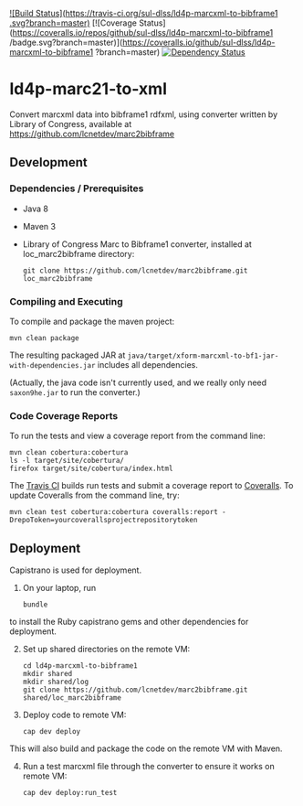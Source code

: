 [![Build Status](https://travis-ci.org/sul-dlss/ld4p-marcxml-to-bibframe1
.svg?branch=master)](https://travis-ci.org/sul-dlss/ld4p-marcxml-to-bibframe1
)
[![Coverage Status](https://coveralls.io/repos/github/sul-dlss/ld4p-marcxml-to-bibframe1
/badge.svg?branch=master)](https://coveralls.io/github/sul-dlss/ld4p-marcxml-to-bibframe1
?branch=master)
[![Dependency Status](https://gemnasium.com/badges/github.com/sul-dlss/ld4p-marcxml-to-bibframe1.svg)](https://gemnasium.com/github.com/sul-dlss/ld4p-marcxml-to-bibframe1)

# ld4p-marc21-to-xml
Convert marcxml data into bibframe1 rdfxml, using converter written by Library of Congress, available at https://github.com/lcnetdev/marc2bibframe

## Development

### Dependencies / Prerequisites

- Java 8
- Maven 3
- Library of Congress Marc to Bibframe1 converter, installed at loc_marc2bibframe directory:

  `git clone https://github.com/lcnetdev/marc2bibframe.git loc_marc2bibframe`

### Compiling and Executing

To compile and package the maven project:

  `mvn clean package`

The resulting packaged JAR at `java/target/xform-marcxml-to-bf1-jar-with-dependencies.jar` includes all dependencies.

(Actually, the java code isn't currently used, and we really only need `saxon9he.jar` to run the converter.)

### Code Coverage Reports

To run the tests and view a coverage report from the command line:
```
mvn clean cobertura:cobertura
ls -l target/site/cobertura/
firefox target/site/cobertura/index.html
```

The [Travis CI](https://travis-ci.org/sul-dlss/ld4p-marcxml-to-bibframe1) builds run tests and submit
a coverage report to [Coveralls](https://coveralls.io/github/sul-dlss/ld4p-marcxml-to-bibframe1).
To update Coveralls from the command line, try:

  `mvn clean test cobertura:cobertura coveralls:report -DrepoToken=yourcoverallsprojectrepositorytoken`

## Deployment

Capistrano is used for deployment.

1. On your laptop, run

    `bundle`

  to install the Ruby capistrano gems and other dependencies for deployment.

2. Set up shared directories on the remote VM:

    ```
    cd ld4p-marcxml-to-bibframe1
    mkdir shared
    mkdir shared/log
    git clone https://github.com/lcnetdev/marc2bibframe.git shared/loc_marc2bibframe
    ```

3. Deploy code to remote VM:

    `cap dev deploy`

  This will also build and package the code on the remote VM with Maven.

4. Run a test marcxml file through the converter to ensure it works on remote VM:

    `cap dev deploy:run_test`
